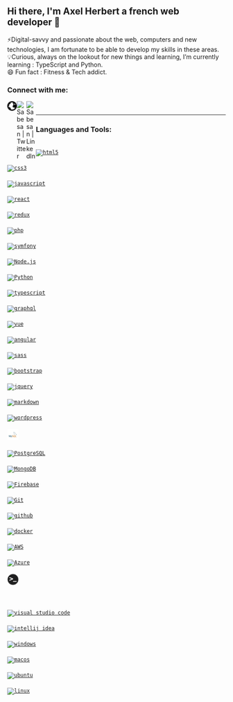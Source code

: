 ## Hi there, I'm Axel Herbert a french web developer 👋

⚡Digital-savvy and passionate about the web, computers and new technologies, I am fortunate to be able to develop my skills in these areas.<br />
💡Curious, always on the lookout for new things and learning, I’m currently learning : TypeScript and Python.<br />
😄 Fun fact : Fitness & Tech addict.<br />

### Connect with me:

[<img align="left" alt="Sabesan" width="22px" src="https://raw.githubusercontent.com/iconic/open-iconic/master/svg/globe.svg" />][website]
[<img align="left" alt="Sabesan | Twitter" width="22px" src="https://cdn.jsdelivr.net/npm/simple-icons@v3/icons/twitter.svg" />][twitter]
[<img align="left" alt="Sabesan | LinkedIn" width="22px" src="https://cdn.jsdelivr.net/npm/simple-icons@v3/icons/linkedin.svg" />][linkedin]

<br />

---

### Languages and Tools:

[<code>
<img alt="html5" width="26px" src="https://img.icons8.com/color/240/000000/html-5.png">
</code>](https://developer.mozilla.org/en-US/docs/Web/HTML)
[<code>
<img alt="css3" width="26px" src="https://img.icons8.com/color/240/000000/css3.png">
</code>](https://developer.mozilla.org/en-US/docs/Web/CSS)
[<code>
<img alt="javascript" width="26px" src="https://img.icons8.com/color/240/000000/javascript.png" />
</code>](https://developer.mozilla.org/en-US/docs/Web/JavaScript)
[<code>
<img alt="react" width="26px" src="https://img.icons8.com/color/240/000000/react-native.png" />
</code>](https://reactjs.org/)
[<code>
<img alt="redux" width="26px" src="https://img.icons8.com/color/240/000000/redux.png" />
</code>](https://redux.js.org/)
[<code>
<img alt="php" width="26px" src="https://img.icons8.com/color/240/000000/php.png">
</code>](https://www.php.net/)
[<code>
<img alt="symfony" width="26px" src="https://img.icons8.com/color/240/000000/symfony.png">
</code>](https://symfony.com/)
[<code>
<img alt="Node.js" width="26px" src="https://img.icons8.com/color/240/000000/nodejs.png">
</code>](https://nodejs.org/en/)
[<code>
<img alt="Python" width="26px" src="https://img.icons8.com/color/240/000000/python.png">
</code>](https://www.python.org/)
[<code>
<img alt="typescript" width="26px" src="https://img.icons8.com/color/240/000000/typescript.png">
</code>](https://www.typescriptlang.org/)
[<code>
<img alt="graphql" width="26px" src="https://img.icons8.com/color/240/000000/graphql.png" />
</code>](https://graphql.org/)
[<code>
<img alt="vue" width="26px" src="https://img.icons8.com/color/240/000000/vue-js.png" />
</code>](https://vuejs.org/)
[<code>
<img alt="angular" width="26px" src="https://img.icons8.com/color/240/000000/angularjs.png" />
</code>](https://angularjs.org/)
[<code>
<img alt="sass" width="26px" src="https://img.icons8.com/color/240/000000/sass.png">
</code>](https://sass-lang.com/)
[<code>
<img alt="bootstrap" width="26px" src="https://img.icons8.com/color/240/000000/bootstrap.png">
</code>](https://getbootstrap.com/)
[<code>
<img alt="jquery" width="26px" src="https://img.icons8.com/2266EE/jquery.png">
</code>](https://jquery.com/)
[<code>
<img alt="markdown" width="26px" src="https://img.icons8.com/ios-filled/100/000000/markdown.png">
</code>](https://www.markdownguide.org/)
[<code>
<img alt="wordpress" width="26px" src="https://img.icons8.com/color/240/000000/wordpress.png">
</code>](https://wordpress.org/)
[<code>
<img alt="MySQL" width="26px" src="https://raw.githubusercontent.com/github/explore/80688e429a7d4ef2fca1e82350fe8e3517d3494d/topics/mysql/mysql.png">
</code>](https://dev.mysql.com/)
[<code>
<img alt="PostgreSQL" width="26px" src="https://img.icons8.com/color/240/000000/postgresql.png">
</code>](https://www.postgresql.org/)
[<code>
<img alt="MongoDB" width="26px" src="https://img.icons8.com/color/240/000000/mongodb.png">
</code>](https://www.mongodb.com/)
[<code>
<img alt="Firebase" width="26px" src="https://img.icons8.com/color/240/000000/firebase.png">
</code>](https://www.mongodb.com/)
[<code>
<img alt="Git" width="26px" src="https://img.icons8.com/color/240/000000/git.png">
</code>](https://git-scm.com/)
[<code>
<img alt="github" width="26px" src="https://img.icons8.com/ios-glyphs/240/000000/github.png">
</code>](https://github.com/)
[<code>
<img alt="docker" width="26px" src="https://img.icons8.com/color/240/000000/docker.png">
</code>](https://www.docker.com/)
[<code>
<img alt="AWS" width="26px" src="https://upload.wikimedia.org/wikipedia/commons/9/93/Amazon_Web_Services_Logo.svg">
</code>](https://aws.amazon.com/)
[<code>
<img alt="Azure" width="26px" src="https://upload.wikimedia.org/wikipedia/fr/thumb/b/b6/Microsoft-Azure.png/100px-Microsoft-Azure.png">
</code>](https://aws.amazon.com/)
[<code>
<img alt="terminal" width="26px" src="https://raw.githubusercontent.com/github/explore/80688e429a7d4ef2fca1e82350fe8e3517d3494d/topics/terminal/terminal.png">
</code>](https://docs.microsoft.com/en-us/windows/terminal/)
<br /><br />
[<code>
<img alt="visual studio code" width="26px" src="https://img.icons8.com/fluent/240/000000/visual-studio-code-2019.png" />
</code>](https://code.visualstudio.com/)
[<code>
<img alt="intellij idea" width="26px" src="https://img.icons8.com/color/240/000000/intellij-idea.png" />
</code>](https://www.jetbrains.com/idea/)
[<code>
<img alt="windows" width="26px" src="https://img.icons8.com/color/240/000000/windows-10.png">
</code>](https://www.microsoft.com/en-us/windows)
[<code>
<img alt="macos" width="26px" src="https://img.icons8.com/officel/160/000000/mac-logo.png">
</code>](https://developer.apple.com/macos/)
[<code>
<img alt="ubuntu" width="26px" src="https://img.icons8.com/color/96/000000/ubuntu--v1.png">
</code>](https://ubuntu.com/)
[<code>
<img alt="linux" width="26px" src="https://img.icons8.com/color/96/000000/linux.png">
</code>](https://www.kernel.org/)


[website]: https://axelherbert.github.io/
[twitter]: https://twitter.com/axel_herbert
[linkedin]: https://www.linkedin.com/in/axelherbert/
